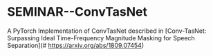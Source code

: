 # SEMINAR--ConvTasNet
A PyTorch Implementation of ConvTasNet described in [Conv-TasNet: Surpassing Ideal Time-Frequency Magnitude Masking for Speech Separation](# https://arxiv.org/abs/1809.07454)
